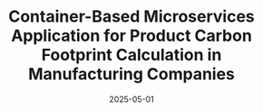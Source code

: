 ---
title: 'Container-Based Microservices Application for Product Carbon Footprint Calculation in Manufacturing Companies'
collection: publications
category: manuscripts
permalink: /publication/2025-05-01-pcfp
excerpt: 'This paper introduces a highly customizable open-source tool for calculating product carbon footprints based on ISO 14067 and CSRD guidelines using a container-based microservices architecture. The tool ensures scalability, ease of use, and data security, working with existing manufacturing digital tools and providing clear carbon footprint visualizations to enhance companies’ sustainability efforts.'
date: 2025-05-01
venue: 'EnviroInfo'
slidesurl: #‘http://academicpages.github.io/files/slides2.pdf’
paperurl: 'http://mafedavila.github.io/files/2025-05-01-pcfp.pdf'
citation: 'M. F. Davila R., T. Hoiten, P. Sander, N. Woltering, and A. Pehlken. Container-Based Microservices Application for Product Carbon Footprint Calculation in Manufacturing Companies. In: EnviroInfo 2024. May 2025'
---